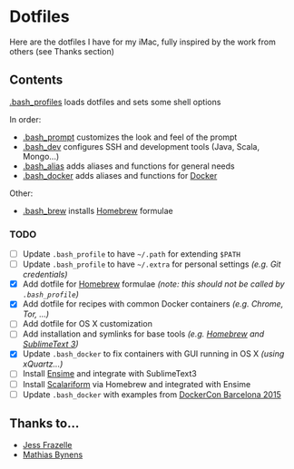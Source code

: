 # Dotfiles
Here are the dotfiles I have for my iMac, fully inspired by the work from others (see Thanks section)

## Contents

[.bash_profiles](https://github.com/teraflopx/dotfiles/blob/master/.bash_profile) loads dotfiles and sets some shell options

In order: 
- [.bash_prompt](https://github.com/teraflopx/dotfiles/blob/master/.bash_prompt) customizes the look and feel of the prompt
- [.bash_dev](https://github.com/teraflopx/dotfiles/blob/master/.bash_dev) configures SSH and development tools (Java, Scala, Mongo...)
- [.bash_alias](https://github.com/teraflopx/dotfiles/blob/master/.bash_alias) adds aliases and functions for general needs
- [.bash_docker](https://github.com/teraflopx/dotfiles/blob/master/.bash_docker) adds aliases and functions for [Docker](https://www.docker.com/)

Other:
- [.bash_brew](https://github.com/teraflopx/dotfiles/blob/master/.bash_brew) installs [Homebrew](http://brew.sh/) formulae 

### TODO
* [ ] Update `.bash_profile` to have `~/.path` for extending `$PATH`
* [ ] Update `.bash_profile` to have `~/.extra` for personal settings _(e.g. Git credentials)_
* [x] Add dotfile for [Homebrew](http://brew.sh/) formulae _(note: this should not be called by `.bash_profile`)_
* [x] Add dotfile for recipes with common Docker containers _(e.g. Chrome, Tor, ...)_
* [ ] Add dotfile for OS X customization
* [ ] Add installation and symlinks for base tools _(e.g. [Homebrew](http://brew.sh/) and [SublimeText 3](https://www.sublimetext.com/3))_
* [x] Update `.bash_docker` to fix containers with GUI running in OS X _(using xQuartz...)_
* [ ] Install [Ensime](http://ensime.github.io/) and integrate with SublimeText3
* [ ] Install [Scalariform](http://scala-ide.org/scalariform/) via Homebrew and integrated with Ensime
* [ ] Update `.bash_docker` with examples from [DockerCon Barcelona 2015](http://europe-2015.dockercon.com/)

## Thanks to…

* [Jess Frazelle](https://github.com/jfrazelle/dotfiles/)
* [Mathias Bynens](https://github.com/mathiasbynens/dotfiles/)
